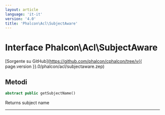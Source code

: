 ```yaml
---
layout: article
language: 'it-it'
version: '4.0'
title: 'Phalcon\Acl\SubjectAware'
---
```

# Interface **Phalcon\Acl\SubjectAware**

[Sorgente su GitHub](https://github.com/phalcon/cphalcon/tree/v{{ page.version }}.0/phalcon/acl/subjectaware.zep)

## Metodi

```php
abstract public getSubjectName()
```

Returns subject name

* * *